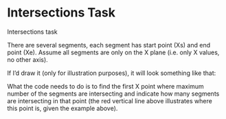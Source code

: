 # Intersections Task

Intersections task

There are several segments, each segment has start point (Xs) and end point (Xe). Assume all segments are only on the X plane (i.e. only X values, no other axis).

If I’d draw it (only for illustration purposes), it will look something like that:



What the code needs to do is to find the first X point where maximum number of the segments are intersecting and indicate how many segments are intersecting in that point (the red vertical line above illustrates where this point is, given the example above). 
